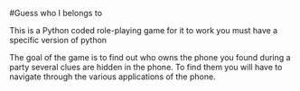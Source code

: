#Guess who I belongs to

This is a Python coded role-playing game for it to work you must have a specific version of python

The goal of the game is to find out who owns the phone you found during a party several clues are hidden in the phone. To find them you will have to navigate through the various applications of the phone.

